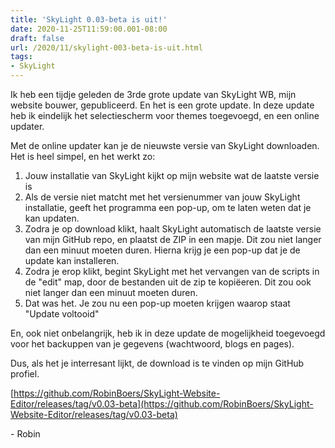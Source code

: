 ```yaml
---
title: 'SkyLight 0.03-beta is uit!'
date: 2020-11-25T11:59:00.001-08:00
draft: false
url: /2020/11/skylight-003-beta-is-uit.html
tags:
- SkyLight
---
```


Ik heb een tijdje geleden de 3rde grote update van SkyLight WB, mijn website bouwer, gepubliceerd. En het is een grote update. In deze update heb ik eindelijk het selectiescherm voor themes toegevoegd, en een online updater.

Met de online updater kan je de nieuwste versie van SkyLight downloaden. Het is heel simpel, en het werkt zo:

1. Jouw installatie van SkyLight kijkt op mijn website wat de laatste versie is
2. Als de versie niet matcht met het versienummer van jouw SkyLight installatie, geeft het programma een pop-up, om te laten weten dat je kan updaten.
3. Zodra je op download klikt, haalt SkyLight automatisch de laatste versie van mijn GitHub repo, en plaatst de ZIP in een mapje. Dit zou niet langer dan een minuut moeten duren. Hierna krijg je een pop-up dat je de update kan installeren.
4. Zodra je erop klikt, begint SkyLight met het vervangen van de scripts in de "edit" map, door de bestanden uit de zip te kopiëeren. Dit zou ook niet langer dan een minuut moeten duren.
5. Dat was het. Je zou nu een pop-up moeten krijgen waarop staat "Update voltooid"

En, ook niet onbelangrijk, heb ik in deze update de mogelijkheid toegevoegd voor het backuppen van je gegevens (wachtwoord, blogs en pages).

Dus, als het je interresant lijkt, de download is te vinden op mijn GitHub profiel.

[https://github.com/RobinBoers/SkyLight-Website-Editor/releases/tag/v0.03-beta](https://github.com/RobinBoers/SkyLight-Website-Editor/releases/tag/v0.03-beta)

\- Robin
